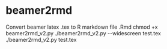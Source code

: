 # beamer2rmd
Convert beamer latex .tex to R markdown file .Rmd
chmod +x beamer2rmd_v2.py
./beamer2rmd_v2.py --widescreen test.tex
./beamer2rmd_v2.py test.tex
